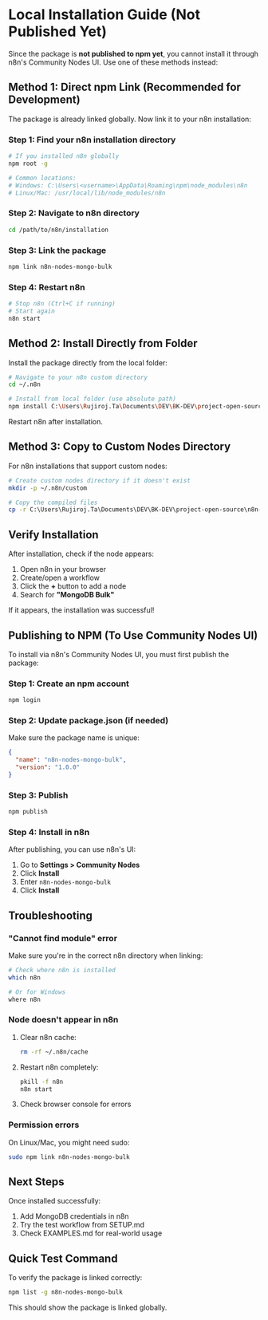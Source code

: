 # Local Installation Guide (Not Published Yet)

Since the package is **not published to npm yet**, you cannot install it through n8n's Community Nodes UI. Use one of these methods instead:

## Method 1: Direct npm Link (Recommended for Development)

The package is already linked globally. Now link it to your n8n installation:

### Step 1: Find your n8n installation directory

```bash
# If you installed n8n globally
npm root -g

# Common locations:
# Windows: C:\Users\<username>\AppData\Roaming\npm\node_modules\n8n
# Linux/Mac: /usr/local/lib/node_modules/n8n
```

### Step 2: Navigate to n8n directory

```bash
cd /path/to/n8n/installation
```

### Step 3: Link the package

```bash
npm link n8n-nodes-mongo-bulk
```

### Step 4: Restart n8n

```bash
# Stop n8n (Ctrl+C if running)
# Start again
n8n start
```

## Method 2: Install Directly from Folder

Install the package directly from the local folder:

```bash
# Navigate to your n8n custom directory
cd ~/.n8n

# Install from local folder (use absolute path)
npm install C:\Users\Rujiroj.Ta\Documents\DEV\BK-DEV\project-open-source\n8n-node-mongo-bulk
```

Restart n8n after installation.

## Method 3: Copy to Custom Nodes Directory

For n8n installations that support custom nodes:

```bash
# Create custom nodes directory if it doesn't exist
mkdir -p ~/.n8n/custom

# Copy the compiled files
cp -r C:\Users\Rujiroj.Ta\Documents\DEV\BK-DEV\project-open-source\n8n-node-mongo-bulk\dist/* ~/.n8n/custom/
```

## Verify Installation

After installation, check if the node appears:

1. Open n8n in your browser
2. Create/open a workflow
3. Click the **+** button to add a node
4. Search for **"MongoDB Bulk"**

If it appears, the installation was successful!

## Publishing to NPM (To Use Community Nodes UI)

To install via n8n's Community Nodes UI, you must first publish the package:

### Step 1: Create an npm account
```bash
npm login
```

### Step 2: Update package.json (if needed)

Make sure the package name is unique:
```json
{
  "name": "n8n-nodes-mongo-bulk",
  "version": "1.0.0"
}
```

### Step 3: Publish
```bash
npm publish
```

### Step 4: Install in n8n

After publishing, you can use n8n's UI:
1. Go to **Settings > Community Nodes**
2. Click **Install**
3. Enter `n8n-nodes-mongo-bulk`
4. Click **Install**

## Troubleshooting

### "Cannot find module" error

Make sure you're in the correct n8n directory when linking:

```bash
# Check where n8n is installed
which n8n

# Or for Windows
where n8n
```

### Node doesn't appear in n8n

1. Clear n8n cache:
   ```bash
   rm -rf ~/.n8n/cache
   ```

2. Restart n8n completely:
   ```bash
   pkill -f n8n
   n8n start
   ```

3. Check browser console for errors

### Permission errors

On Linux/Mac, you might need sudo:
```bash
sudo npm link n8n-nodes-mongo-bulk
```

## Next Steps

Once installed successfully:
1. Add MongoDB credentials in n8n
2. Try the test workflow from SETUP.md
3. Check EXAMPLES.md for real-world usage

## Quick Test Command

To verify the package is linked correctly:

```bash
npm list -g n8n-nodes-mongo-bulk
```

This should show the package is linked globally.
